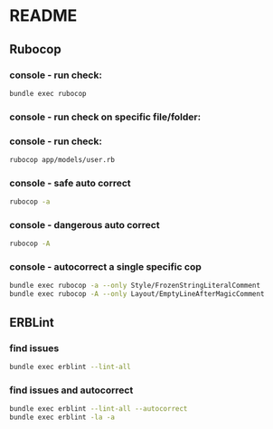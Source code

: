 # README

## Rubocop
### console - run check:
```bash
bundle exec rubocop
```
### console - run check on specific file/folder:
### console - run check:
```bash
rubocop app/models/user.rb
```
### console - safe auto correct
```bash
rubocop -a
```
### console - dangerous auto correct
```bash
rubocop -A
```
### console - autocorrect a single specific cop
```bash
bundle exec rubocop -a --only Style/FrozenStringLiteralComment
bundle exec rubocop -A --only Layout/EmptyLineAfterMagicComment
```

## ERBLint
### find issues
```bash
bundle exec erblint --lint-all
```
### find issues and autocorrect
```bash
bundle exec erblint --lint-all --autocorrect
bundle exec erblint -la -a
```
